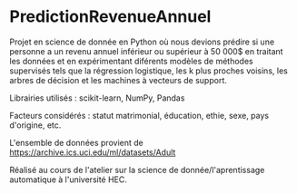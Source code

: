# PredictionRevenueAnnuel

Projet en science de donnée en Python où nous devions prédire si une personne a un revenu annuel inférieur ou supérieur à 50 000$ en traitant les données et en expérimentant diférents modèles de méthodes supervisés tels que la régression logistique, les k plus proches voisins, les arbres de décision et les machines à vecteurs de support. 

Librairies utilisés : scikit-learn, NumPy, Pandas

Facteurs considérés : statut matrimonial, éducation, ethie, sexe, pays d'origine, etc.

L'ensemble de données provient de  https://archive.ics.uci.edu/ml/datasets/Adult

Réalisé au cours de l'atelier sur la science de donnée/l'aprentissage automatique à l'université HEC. 
